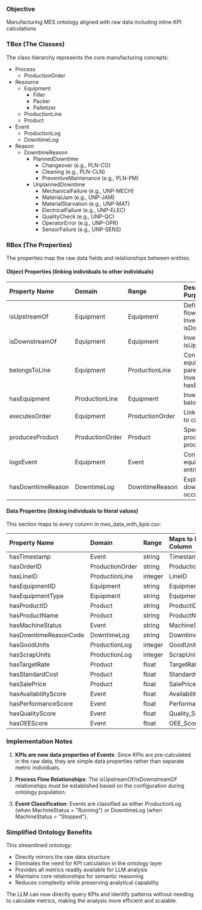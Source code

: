 ### **Objective**

Manufacturing MES ontology aligned with raw data including inline KPI calculations

### **TBox (The Classes)**

The class hierarchy represents the core manufacturing concepts:

* Process
  * ProductionOrder
* Resource
  * Equipment
    * Filler
    * Packer
    * Palletizer
  * ProductionLine
  * Product
* Event
  * ProductionLog
  * DowntimeLog
* Reason
  * DowntimeReason
    * PlannedDowntime
      * Changeover (e.g., PLN-CO)
      * Cleaning (e.g., PLN-CLN)
      * PreventiveMaintenance (e.g., PLN-PM)
    * UnplannedDowntime
      * MechanicalFailure (e.g., UNP-MECH)
      * MaterialJam (e.g., UNP-JAM)
      * MaterialStarvation (e.g., UNP-MAT)
      * ElectricalFailure (e.g., UNP-ELEC)
      * QualityCheck (e.g., UNP-QC)
      * OperatorError (e.g., UNP-OPR)
      * SensorFailure (e.g., UNP-SENS)

### **RBox (The Properties)**

The properties map the raw data fields and relationships between entities.

#### **Object Properties (linking individuals to other individuals)**

| Property Name | Domain | Range | Description & Purpose |
| :---- | :---- | :---- | :---- |
| isUpstreamOf | Equipment | Equipment | Defines process flow direction Inverse of isDownstreamOf. |
| isDownstreamOf | Equipment | Equipment | Inverse of isUpstreamOf |
| belongsToLine | Equipment | ProductionLine | Connects equipment to its parent line Inverse of hasEquipment. |
| hasEquipment | ProductionLine | Equipment | Inverse of belongsToLine |
| executesOrder | Equipment | ProductionOrder | Links equipment to current order |
| producesProduct | ProductionOrder | Product | Specifies which product an order produces |
| logsEvent | Equipment | Event | Connects equipment to log entries |
| hasDowntimeReason | DowntimeLog | DowntimeReason | Explains why downtime occurred |

#### **Data Properties (linking individuals to literal values)**

This section maps to every column in mes_data_with_kpis.csv:

| Property Name | Domain | Range | Maps to Raw Data Column |
| :---- | :---- | :---- | :---- |
| hasTimestamp | Event | string | Timestamp |
| hasOrderID | ProductionOrder | string | ProductionOrderID |
| hasLineID | ProductionLine | integer | LineID |
| hasEquipmentID | Equipment | string | EquipmentID |
| hasEquipmentType | Equipment | string | EquipmentType |
| hasProductID | Product | string | ProductID |
| hasProductName | Product | string | ProductName |
| hasMachineStatus | Event | string | MachineStatus |
| hasDowntimeReasonCode | DowntimeLog | string | DowntimeReason |
| hasGoodUnits | ProductionLog | integer | GoodUnitsProduced |
| hasScrapUnits | ProductionLog | integer | ScrapUnitsProduced |
| hasTargetRate | Product | float | TargetRate_units_per_5min |
| hasStandardCost | Product | float | StandardCost_per_unit |
| hasSalePrice | Product | float | SalePrice_per_unit |
| hasAvailabilityScore | Event | float | Availability_Score |
| hasPerformanceScore | Event | float | Performance_Score |
| hasQualityScore | Event | float | Quality_Score |
| hasOEEScore | Event | float | OEE_Score |

### **Implementation Notes**

1. **KPIs are now data properties of Events**: Since KPIs are pre-calculated in the raw data, they are simple data properties rather than separate metric individuals.

2. **Process Flow Relationships**: The isUpstreamOf/isDownstreamOf relationships must be established based on the configuration during ontology population.

3. **Event Classification**: Events are classified as either ProductionLog (when MachineStatus = "Running") or DowntimeLog (when MachineStatus = "Stopped").

### **Simplified Ontology Benefits**

This streamlined ontology:
- Directly mirrors the raw data structure
- Eliminates the need for KPI calculation in the ontology layer
- Provides all metrics readily available for LLM analysis
- Maintains core relationships for semantic reasoning
- Reduces complexity while preserving analytical capability

The LLM can now directly query KPIs and identify patterns without needing to calculate metrics, making the analysis more efficient and scalable.
